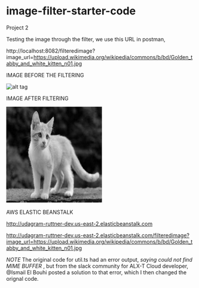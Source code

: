 # image-filter-starter-code
Project 2


Testing the image through the filter, we use this URL in postman,

http://localhost:8082/filteredimage?image_url=https://upload.wikimedia.org/wikipedia/commons/b/bd/Golden_tabby_and_white_kitten_n01.jpg

IMAGE BEFORE THE FILTERING

![alt tag](deployment_screenshots/Golden_tabby_and_white_kitten_n01.jpg)


IMAGE AFTER FILTERING

![alt tag](deployment_screenshots/response.jpeg)


AWS ELASTIC BEANSTALK

http://udagram-ruttner-dev.us-east-2.elasticbeanstalk.com

http://udagram-ruttner-dev.us-east-2.elasticbeanstalk.com/filteredimage?image_url=https://upload.wikimedia.org/wikipedia/commons/b/bd/Golden_tabby_and_white_kitten_n01.jpg








*NOTE*
The original code for util.ts had an error output, *saying could not find MIME BUFFER <NULL>*, but from the slack community for ALX-T Cloud developer, @Ismail El Bouhi posted a solution to that error, which I then changed the orignal code.

